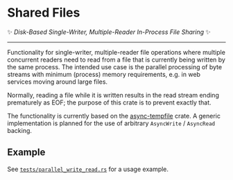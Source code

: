 # Shared Files

✨ _Disk-Based Single-Writer, Multiple-Reader In-Process File Sharing_ ✨

---

Functionality for single-writer, multiple-reader file operations where multiple concurrent readers
need to read from a file that is currently being written by the same process. The intended use case is the parallel
processing of byte streams with minimum (process) memory requirements, e.g. in web services moving around large files.

Normally, reading a file while it is written results in the read stream ending prematurely as EOF; the purpose
of this crate is to prevent exactly that.

The functionality is currently based on the [async-tempfile](https://github.com/sunsided/async-tempfile-rs) crate.
A generic implementation is planned for the use of arbitrary `AsyncWrite` / `AsyncRead` backing.

## Example

See [`tests/parallel_write_read.rs`](tests/parallel_write_read.rs) for a usage example.
